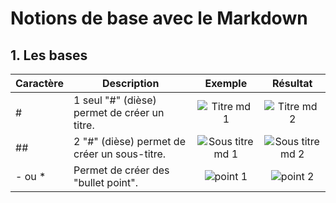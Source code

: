 # Notions de base avec le Markdown 

## 1. Les bases 

|Caractère|Description|Exemple|Résultat|
|---------|-----------|:-----:|:------:|
|#| 1 seul "#" (dièse) permet de créer un titre.|![Titre md 1](https://cdn.discordapp.com/attachments/1159845840911872010/1173634369206898779/image.png?ex=6564ab2e&is=6552362e&hm=898dba2bcd05cb561fcb5f7704f69f2479b985ac36dcf1e32889d60378278a83&) | ![Titre md 2](https://cdn.discordapp.com/attachments/1159845840911872010/1173634260335337472/image.png?ex=6564ab14&is=65523614&hm=669a6e851ffbf0376356282233b7ff24f3983c8f9ca9156ad974973c52a76d0b&)|
|##| 2 "#" (dièse) permet de créer un sous-titre.|![Sous titre md 1](https://cdn.discordapp.com/attachments/1159845840911872010/1173634681426694207/image.png?ex=6564ab79&is=65523679&hm=9618504660d057edd0f89ef9bb6b3385db0ae16b6f7f722f515cc4a4cafc30f5&) | ![Sous titre md 2](https://cdn.discordapp.com/attachments/1159845840911872010/1173635609936543764/image.png?ex=6564ac56&is=65523756&hm=e737b9f1aa03ee741051d6f98f4f34fe2e322012e20df2e7e280b3eb8eb850e5&)
|- ou *| Permet de créer des "bullet point".|![point 1](https://cdn.discordapp.com/attachments/1159845840911872010/1173635912261959702/image.png?ex=6564ac9e&is=6552379e&hm=3e617ab2aad3cc20959fd0b166d86dc3e9df09cb8afc26a5150f73a651110b74&) | ![point 2](https://cdn.discordapp.com/attachments/1159845840911872010/1173636091207757864/image.png?ex=6564acc9&is=655237c9&hm=124ea2e2769d8af4528c54100e0d178293a0707f35096d8ce0e0527aae913e20&)|